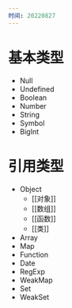```yaml
---
时间: 20220827
---
```

# 基本类型
- Null
- Undefined
- Boolean
- Number
- String
- Symbol
- BigInt
# 引用类型
- Object
	- [[对象]]
	- [[数组]]
	- [[函数]]
	- [[类]]
- Array
- Map
- Function
- Date
- RegExp
- WeakMap
- Set
- WeakSet

